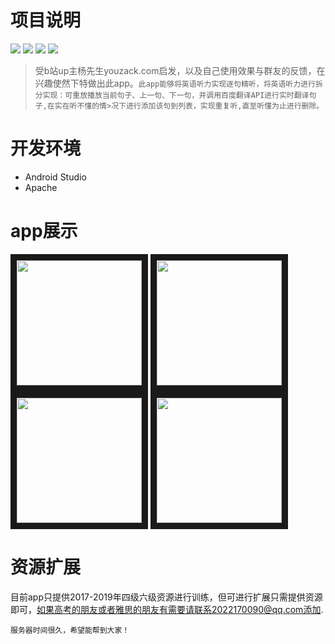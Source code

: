 项目说明
=
![](https://img.shields.io/badge/Api-baidutranslate-green) ![](https://img.shields.io/badge/Download-3.25M-blue) ![](https://img.shields.io/badge/License-Apache-orange) ![](https://img.shields.io/badge/version-v1.0-yellowgreen)

>受b站up主杨先生youzack.com启发，以及自己使用效果与群友的反馈，在兴趣使然下特做出此app。`此app能够将英语听力实现逐句精听，将英语听力进行拆分实现：可重放播放当前句子、上一句、下一句，并调用百度翻译API进行实时翻译句子,在实在听不懂的情>况下进行添加该句到列表，实现重复听,直至听懂为止进行删除。`<br>

开发环境
=
* Android Studio
* Apache

app展示
=
<div>
 <img width = "200" alt="" style="display:inline-block;" src="https://github.com/redkiki/Listen/blob/master/README_rsc/1.png" alt="1.png" border="10">
 <img width = "200" alt="" style="display:inline-block;" src="https://github.com/redkiki/Listen/blob/master/README_rsc/2.png" alt="2.png" border="10">
 <img width = "200" alt="" style="display:inline-block;" src="https://github.com/redkiki/Listen/blob/master/README_rsc/3.png" alt="3.png" border="10">
 <img width = "200" alt="" style="display:inline-block;" src="https://github.com/redkiki/Listen/blob/master/README_rsc/4.png" alt="4.png" border="10"> 
</div>

资源扩展
=
目前app只提供2017-2019年四级六级资源进行训练，但可进行扩展只需提供资源即可，如果高考的朋友或者雅思的朋友有需要请联系2022170090@qq.com添加.

    服务器时间很久，希望能帮到大家！


